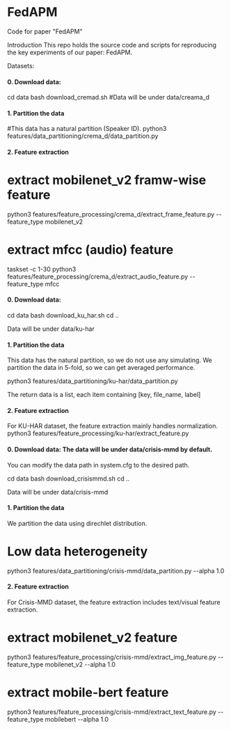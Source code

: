 # FedAPM
Code for paper "FedAPM"

Introduction
This repo holds the source code and scripts for reproducing the key experiments of our paper: FedAPM.

Datasets:
<!-- cremad -->
#### 0. Download data: 
cd data
bash download_cremad.sh
#Data will be under data/creama_d

#### 1. Partition the data
#This data has a natural partition (Speaker ID).
python3 features/data_partitioning/crema_d/data_partition.py

#### 2. Feature extraction
# extract mobilenet_v2 framw-wise feature
python3 features/feature_processing/crema_d/extract_frame_feature.py --feature_type mobilenet_v2
# extract mfcc (audio) feature
taskset -c 1-30 python3 features/feature_processing/crema_d/extract_audio_feature.py --feature_type mfcc

<!-- ku-har -->
#### 0. Download data: 
cd data
bash download_ku_har.sh
cd ..

Data will be under data/ku-har

#### 1. Partition the data

This data has the natural partition, so we do not use any simulating. We partition the data in 5-fold, so we can get averaged performance.

python3 features/data_partitioning/ku-har/data_partition.py

The return data is a list, each item containing [key, file_name, label]

#### 2. Feature extraction
For KU-HAR dataset, the feature extraction mainly handles normalization.
python3 features/feature_processing/ku-har/extract_feature.py

#### 0. Download data: The data will be under data/crisis-mmd by default. 

You can modify the data path in system.cfg to the desired path.

cd data
bash download_crisismmd.sh
cd ..

Data will be under data/crisis-mmd

#### 1. Partition the data
We partition the data using direchlet distribution.
# Low data heterogeneity
python3 features/data_partitioning/crisis-mmd/data_partition.py --alpha 1.0


#### 2. Feature extraction

For Crisis-MMD dataset, the feature extraction includes text/visual feature extraction.

# extract mobilenet_v2 feature
python3 features/feature_processing/crisis-mmd/extract_img_feature.py --feature_type mobilenet_v2 --alpha 1.0

# extract mobile-bert feature
python3 features/feature_processing/crisis-mmd/extract_text_feature.py --feature_type mobilebert --alpha 1.0

